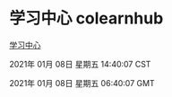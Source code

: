 # 学习中心 colearnhub
[学习中心](http://:56308/colearnhub/)

2021年 01月 08日 星期五 14:40:07 CST

2021年 01月 08日 星期五 06:40:07 GMT
